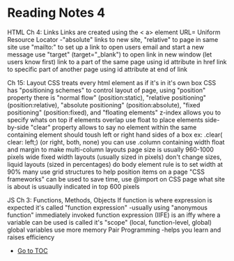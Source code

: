 # Reading Notes 4

HTML
Ch 4: Links
Links are created using the < a> element
URL= Uniform Resource Locator
  -"absolute" links to new site, "relative" to page in same site
use "mailto:" to set up a link to open users email and start a new message
use "target" (target="_blank") to open link in new window (let users know first)
link to a part of the same page using id attribute in href
link to specific part of another page using id attribute at end of link

Ch 15: Layout
CSS treats every html element as if it's in it's own box
CSS has "positioning schemes" to control layout of page, using "position" property
there is "normal flow" (position:static), "relative positioning" (position:relative), "absolute positioning" (position:absolute), "fixed positioning" (position:fixed), and "floating elements"
z-index allows you to specify whats on top if elements overlap
use float to place elements side-by-side
"clear" property allows to say no element within the same containing element should toush left or right hand sides of a box
ex: .clear(
clear: left;)     (or right, both, none)
you can use .column containing width float and margin to make multi-column layouts
page size is usually 960-1000 pixels wide
fixed width layouts (usually sized in pixels) don't change sizes, liquid layouts (sized in percentages) do
body element rule is to set width at 90%
many use grid structures to help position items on a page
"CSS frameworks" can be used to save time, use @import on CSS page
what site is about is usuaully indicated in top 600 pixels


JS
Ch 3: Functions, Methods, Objects
If function is where expression is expected it's called "function expression"
  -usually using "anonymous function"
immediately invoked function expression (IIFE) is an iffy
where a variable can be used is called it's "scope" (local, function-level, global)
global variables use more memory
Pair Programming
  -helps you learn and raises efficiency


- [Go to TOC](README.md)
